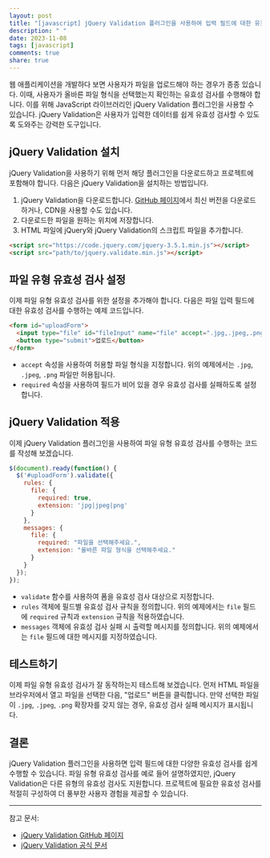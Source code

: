 ```yaml
---
layout: post
title: "[javascript] jQuery Validation 플러그인을 사용하여 입력 필드에 대한 유효한 파일 유형 유효성 검사하기"
description: " "
date: 2023-11-08
tags: [javascript]
comments: true
share: true
---
```


웹 애플리케이션을 개발하다 보면 사용자가 파일을 업로드해야 하는 경우가 종종 있습니다. 이때, 사용자가 올바른 파일 형식을 선택했는지 확인하는 유효성 검사를 수행해야 합니다. 이를 위해 JavaScript 라이브러리인 jQuery Validation 플러그인을 사용할 수 있습니다. jQuery Validation은 사용자가 입력한 데이터를 쉽게 유효성 검사할 수 있도록 도와주는 강력한 도구입니다.

## jQuery Validation 설치

jQuery Validation을 사용하기 위해 먼저 해당 플러그인을 다운로드하고 프로젝트에 포함해야 합니다. 다음은 jQuery Validation을 설치하는 방법입니다.

1. jQuery Validation을 다운로드합니다. [GitHub 페이지](https://github.com/jquery-validation/jquery-validation)에서 최신 버전을 다운로드하거나, CDN을 사용할 수도 있습니다.
2. 다운로드한 파일을 원하는 위치에 저장합니다.
3. HTML 파일에 jQuery와 jQuery Validation의 스크립트 파일을 추가합니다.

```html
<script src="https://code.jquery.com/jquery-3.5.1.min.js"></script>
<script src="path/to/jquery.validate.min.js"></script>
```

## 파일 유형 유효성 검사 설정

이제 파일 유형 유효성 검사를 위한 설정을 추가해야 합니다. 다음은 파일 입력 필드에 대한 유효성 검사를 수행하는 예제 코드입니다.

```html
<form id="uploadForm">
  <input type="file" id="fileInput" name="file" accept=".jpg,.jpeg,.png" required>
  <button type="submit">업로드</button>
</form>
```

- `accept` 속성을 사용하여 허용할 파일 형식을 지정합니다. 위의 예제에서는 `.jpg`, `.jpeg`, `.png` 파일만 허용됩니다.
- `required` 속성을 사용하여 필드가 비어 있을 경우 유효성 검사를 실패하도록 설정합니다.

## jQuery Validation 적용

이제 jQuery Validation 플러그인을 사용하여 파일 유형 유효성 검사를 수행하는 코드를 작성해 보겠습니다.

```javascript
$(document).ready(function() {
  $('#uploadForm').validate({
    rules: {
      file: {
        required: true,
        extension: 'jpg|jpeg|png'
      }
    },
    messages: {
      file: {
        required: "파일을 선택해주세요.",
        extension: "올바른 파일 형식을 선택해주세요."
      }
    }
  });
});
```

- `validate` 함수를 사용하여 폼을 유효성 검사 대상으로 지정합니다.
- `rules` 객체에 필드별 유효성 검사 규칙을 정의합니다. 위의 예제에서는 `file` 필드에 `required` 규칙과 `extension` 규칙을 적용하였습니다.
- `messages` 객체에 유효성 검사 실패 시 출력할 메시지를 정의합니다. 위의 예제에서는 `file` 필드에 대한 메시지를 지정하였습니다.

## 테스트하기

이제 파일 유형 유효성 검사가 잘 동작하는지 테스트해 보겠습니다. 먼저 HTML 파일을 브라우저에서 열고 파일을 선택한 다음, "업로드" 버튼을 클릭합니다. 만약 선택한 파일이 `.jpg`, `.jpeg`, `.png` 확장자를 갖지 않는 경우, 유효성 검사 실패 메시지가 표시됩니다.

## 결론

jQuery Validation 플러그인을 사용하면 입력 필드에 대한 다양한 유효성 검사를 쉽게 수행할 수 있습니다. 파일 유형 유효성 검사를 예로 들어 설명하였지만, jQuery Validation은 다른 유형의 유효성 검사도 지원합니다. 프로젝트에 필요한 유효성 검사를 적절히 구성하여 더 풍부한 사용자 경험을 제공할 수 있습니다.

---

참고 문서:
- [jQuery Validation GitHub 페이지](https://github.com/jquery-validation/jquery-validation)
- [jQuery Validation 공식 문서](https://jqueryvalidation.org/)